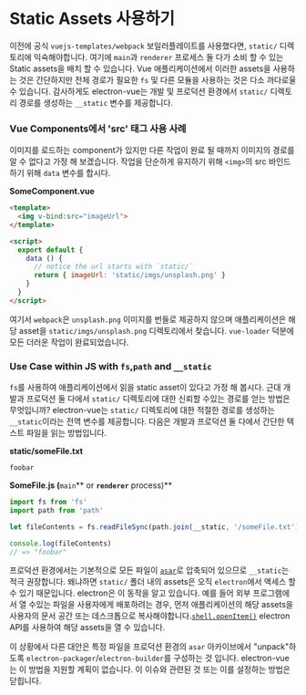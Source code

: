 # Static Assets 사용하기

이전에 공식 `vuejs-templates/webpack` 보일러플레이트를 사용했다면, `static/` 디렉토리에 익숙해야합니다. 여기에 `main`과 `renderer` 프로세스 둘 다가 소비 할 수 있는 Static assets을 배치 할 수 있습니다. Vue 애플리케이션에서 이러한 assets을 사용하는 것은 간단하지만 전체 경로가 필요한 `fs` 및 다른 모듈을 사용하는 것은 다소 까다로울 수 있습니다. 감사하게도 electron-vue는 개발 및 프로덕션 환경에서 `static/` 디렉토리 경로를 생성하는 `__static` 변수를 제공합니다.

### Vue Components에서 'src' 태그 사용 사례

이미지를 로드하는 component가 있지만 다른 작업이 완료 될 때까지 이미지의 경로를 알 수 없다고 가정 해 보겠습니다. 작업을 단순하게 유지하기 위해 `<img>`의 src 바인드하기 위해 `data` 변수를 합시다.

**SomeComponent.vue**

```html
<template>
  <img v-bind:src="imageUrl">
</template>

<script>
  export default {
    data () {
      // notice the url starts with `static/`
      return { imageUrl: 'static/imgs/unsplash.png' }
    }
  }
</script>
```

여기서 `webpack`은 `unsplash.png` 이미지를 번들로 제공하지 않으며 애플리케이션은 해당 asset을 `static/imgs/unsplash.png` 디렉토리에서 찾습니다. `vue-loader` 덕분에 모든 더러운 작업이 완료되었습니다.

### Use Case within JS with `fs`,`path` and `__static`

`fs`를 사용하여 애플리케이션에서 읽을 static asset이 있다고 가정 해 봅시다. 근대 개발과 프로덕션 둘 다에서  `static/` 디렉토리에 대한 신뢰할 수있는 경로를 얻는 방법은 무엇입니까? electron-vue는 `static/` 디렉토리에 대한 적절한 경로를 생성하는 `__static`이라는 전역 변수를 제공합니다. 다음은 개발과 프로덕션 둘 다에서 간단한 텍스트 파일을 읽는 방법입니다.

**static/someFile.txt**

```txt
foobar
```

**SomeFile.js \(**`main`** or **`renderer`** process\)**

```js
import fs from 'fs'
import path from 'path'

let fileContents = fs.readFileSync(path.join(__static, '/someFile.txt'), 'utf8')

console.log(fileContents)
// => "foobar"
```

프로덕션 환경에서는 기본적으로 모든 파일이 [`asar`](https://github.com/electron/asar)로 압축되어 있으므로 `__static`는 적극 권장합니다. 왜냐하면 `static/` 폴더 내의 assets은 오직 `electron`에서 액세스 할 수 있기 때문입니다. electron은 이 동작을 알고 있습니다. 예를 들어 외부 프로그램에서 열 수있는 파일을 사용자에게 배포하려는 경우, 먼저 애플리케이션의 해당 assets을 사용자의 문서 공간 또는 데스크톱으로 복사해야합니다.[`shell.openItem()`](https://electron.atom.io/docs/api/shell/#shellopenitemfullpath) electron API를 사용하여 해당 assets을 열 수 있습니다.

이 상황에서 다른 대안은 특정 파일을 프로덕션 환경의 `asar` 아카이브에서 "unpack"하도록 `electron-packager`/`electron-builder`를 구성하는 것 입니다. electron-vue는 이 방법을 지원할 계획이 없습니다. 이 이슈와 관련된 것 또는 이를 설정하는 방법은 닫힙니다.

